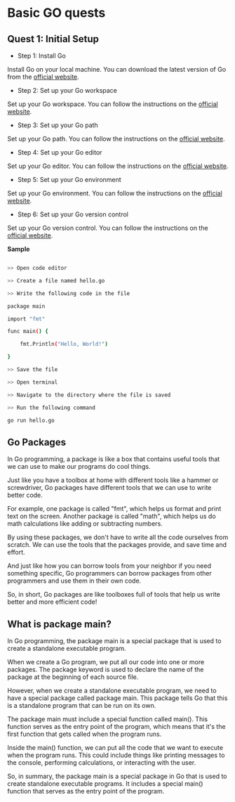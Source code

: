# Basic GO quests

## Quest 1: Initial Setup

- Step 1: Install Go

Install Go on your local machine. You can download the latest version of Go from the [official website](https://golang.org/dl/).

- Step 2: Set up your Go workspace

Set up your Go workspace. You can follow the instructions on the [official website](https://golang.org/doc/code.html#Workspaces).

- Step 3: Set up your Go path

Set up your Go path. You can follow the instructions on the [official website](https://golang.org/doc/code.html#GOPATH).

- Step 4: Set up your Go editor

Set up your Go editor. You can follow the instructions on the [official website](https://golang.org/doc/code.html#Text_editor).

- Step 5: Set up your Go environment

Set up your Go environment. You can follow the instructions on the [official website](https://golang.org/doc/code.html#Environment).

- Step 6: Set up your Go version control

Set up your Go version control. You can follow the instructions on the [official website](https://golang.org/doc/code.html#Version_control).

**Sample**

```bash

>> Open code editor

>> Create a file named hello.go

>> Write the following code in the file

package main

import "fmt"

func main() {

    fmt.Println("Hello, World!")

}

>> Save the file

>> Open terminal

>> Navigate to the directory where the file is saved

>> Run the following command

go run hello.go

```

## Go Packages

In Go programming, a package is like a box that contains useful tools that we can use to make our programs do cool things.

Just like you have a toolbox at home with different tools like a hammer or screwdriver, Go packages have different tools that we can use to write better code.

For example, one package is called "fmt", which helps us format and print text on the screen. Another package is called "math", which helps us do math calculations like adding or subtracting numbers.

By using these packages, we don't have to write all the code ourselves from scratch. We can use the tools that the packages provide, and save time and effort.

And just like how you can borrow tools from your neighbor if you need something specific, Go programmers can borrow packages from other programmers and use them in their own code.

So, in short, Go packages are like toolboxes full of tools that help us write better and more efficient code!

## What is package main?

In Go programming, the package main is a special package that is used to create a standalone executable program.

When we create a Go program, we put all our code into one or more packages. The package keyword is used to declare the name of the package at the beginning of each source file.

However, when we create a standalone executable program, we need to have a special package called package main. This package tells Go that this is a standalone program that can be run on its own.

The package main must include a special function called main(). This function serves as the entry point of the program, which means that it's the first function that gets called when the program runs.

Inside the main() function, we can put all the code that we want to execute when the program runs. This could include things like printing messages to the console, performing calculations, or interacting with the user.

So, in summary, the package main is a special package in Go that is used to create standalone executable programs. It includes a special main() function that serves as the entry point of the program.
